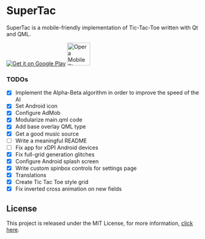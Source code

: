 # SuperTac

SuperTac is a mobile-friendly implementation of Tic-Tac-Toe written with Qt and QML.

<a href="https://play.google.com/store/apps/details?id=org.alexspataru.supertac"><img alt="Get it on Google Play" src="http://emanual.github.io/Android-docs/images/brand/en_generic_rgb_wo_60.png"/></a> 
<a href="http://apps.opera.com/badge.php?a=c&v=dark_v2&did=221420&pid=931644" target="_blank"><img src="https://apps.opera.com/badge.php?a=s&v=dark_v2&did=221420&pid=931644" height="60" alt="Opera Mobile Store"  title="Opera Mobile Store" /></a>

### TODOs
- [x] Implement the Alpha-Beta algorithm in order to improve the speed of the AI
- [x] Set Android icon
- [x] Configure AdMob
- [x] Modularize main.qml code
- [x] Add base overlay QML type
- [x] Get a good music source
- [ ] Write a meaningful README
- [ ] Fix app for xDPI Android devices
- [x] Fix full-grid generation glitches
- [x] Configure Android splash screen
- [x] Write custom spinbox controls for settings page
- [x] Translations
- [x] Create Tic Tac Toe style grid
- [x] Fix inverted cross animation on new fields

## License

This project is released under the MIT License, for more information, [click here](License.md).
